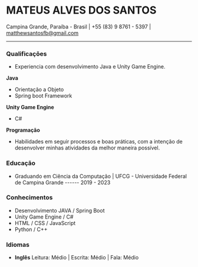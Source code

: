 # MATEUS ALVES DOS SANTOS
Campina Grande, Paraíba - Brasil | +55 (83) 9 8761 - 5397 | matthewsantosfb@gmail.com

------------
### Qualificações 
- Experiencia com desenvolvimento Java e Unity Game Engine.

**Java**
- Orientação a Objeto
- Spring boot Framework

**Unity Game Engine**

- C#

**Programação**
- Habilidades em seguir processos e boas práticas, com a intenção de desenvolver minhas atividades da melhor maneira possível.

### Educação

- Graduando em Ciência da Computação | UFCG - Universidade Federal de Campina Grande ------ 2019 - 2023

### Conhecimentos

- Desenvolvimento JAVA / Spring Boot
- Unity Game Engine / C#
- HTML / CSS / JavaScript
- Python / C++	

### Idiomas

- **Inglês**
 Leitura: Médio | Escrita: Médio | Fala: Médio



